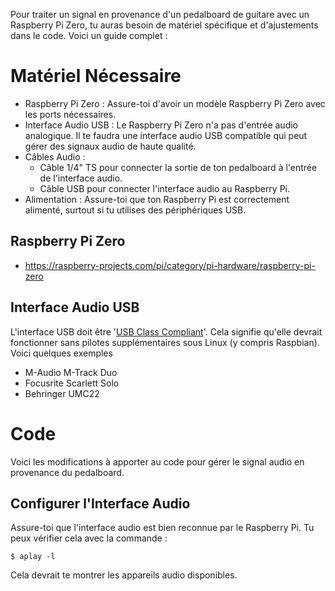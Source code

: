 Pour traiter un signal en provenance d'un pedalboard de guitare avec un Raspberry Pi Zero, tu auras besoin de matériel spécifique et d'ajustements dans le code. Voici un guide complet :
# Matériel Nécessaire

* Raspberry Pi Zero : Assure-toi d'avoir un modèle Raspberry Pi Zero avec les ports nécessaires.
* Interface Audio USB : Le Raspberry Pi Zero n'a pas d'entrée audio analogique. Il te faudra une interface audio USB compatible qui peut gérer des signaux audio de haute qualité. 
* Câbles Audio :
  * Câble 1/4" TS pour connecter la sortie de ton pedalboard à l'entrée de l'interface audio.
  * Câble USB pour connecter l'interface audio au Raspberry Pi.
* Alimentation : Assure-toi que ton Raspberry Pi est correctement alimenté, surtout si tu utilises des périphériques USB.

## Raspberry Pi Zero
* https://raspberry-projects.com/pi/category/pi-hardware/raspberry-pi-zero

## Interface Audio USB
L'interface USB doit être '[USB Class Compliant](https://wiki.linuxaudio.org/wiki/hardware)'. Cela  signifie qu'elle devrait fonctionner sans pilotes supplémentaires sous Linux (y compris Raspbian).
Voici quelques exemples 
* M-Audio M-Track Duo
* Focusrite Scarlett Solo
* Behringer UMC22

# Code

Voici les modifications à apporter au code pour gérer le signal audio en provenance du pedalboard.

## Configurer l'Interface Audio
Assure-toi que l'interface audio est bien reconnue par le Raspberry Pi. Tu peux vérifier cela avec la commande :
```shell
$ aplay -l
```
Cela devrait te montrer les appareils audio disponibles.
